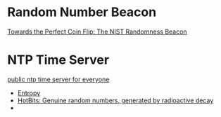# Random Number Beacon
[Towards the Perfect Coin Flip: The NIST Randomness Beacon](http://hackaday.com/2014/12/19/nist-randomness-beacon/)

# NTP Time Server
[public ntp time server for everyone](http://www.pool.ntp.org/en/)


* [Entropy](https://en.wikipedia.org/wiki/Entropy_(computing))
* [HotBits: Genuine random numbers, generated by radioactive decay](http://www.fourmilab.ch/hotbits/)
* []()

